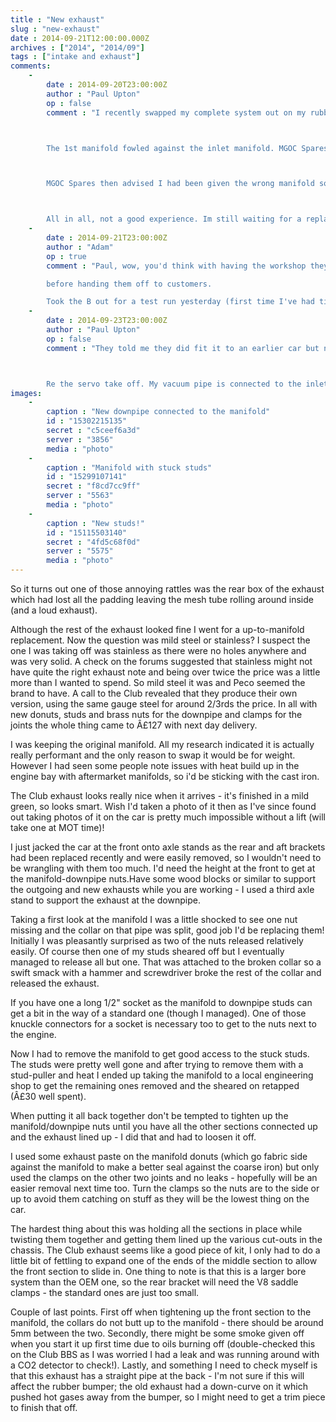 ```yaml
---
title : "New exhaust"
slug : "new-exhaust"
date : 2014-09-21T12:00:00.000Z
archives : ["2014", "2014/09"]
tags : ["intake and exhaust"]
comments:
    -
        date : 2014-09-20T23:00:00Z
        author : "Paul Upton"
        op : false
        comment : "I recently swapped my complete system out on my rubber bumper GT. I went for the club stainless full system with 3 branch manifold. the whole process turned in to a catalog of errors.



        The 1st manifold fowled against the inlet manifold. MGOC Spares did not advise of this issue so when I refitted the inlet manifold and tightened it up, the 3 branch was compressed and did not seal against the side of the engine correctly.



        MGOC Spares then advised I had been given the wrong manifold so they delivered a second manifold with a slightly different design. This one was fitted and it fowled against the side of the body. I was very disappointed. MGOC Spares eventually took my car in and applied heat and a hammer to reroute the down pipe as a temporary measure whilst they discussed a redesign with the manufacturer.



        All in all, not a good experience. Im still waiting for a replacement down pipe"
    -
        date : 2014-09-21T23:00:00Z
        author : "Adam"
        op : true
        comment : "Paul, wow, you'd think with having the workshop they'd trial fit items they sell

        before handing them off to customers.

        Took the B out for a test run yesterday (first time I've had time since I finished fitting it). Nice growl to the exhaust note, but I have noticed my brakes have gone from a soft upper pedal to now being sharp from the top. Wonder if this is related to that broken collar on the old exhaust and the vacuum is now better = servo working properly. Will have to dig out some info on where the servo gets it vacuum from but it's a coincidence if not."
    -
        date : 2014-09-23T23:00:00Z
        author : "Paul Upton"
        op : false
        comment : "They told me they did fit it to an earlier car but not the later rubber bumper models.... Still waiting for an update...



        Re the servo take off. My vacuum pipe is connected to the inlet manifold next to the distributor advance vacuum pipe."
images:
    -
        caption : "New downpipe connected to the manifold"
        id : "15302215135"
        secret : "c5ceef6a3d"
        server : "3856"
        media : "photo"
    -
        caption : "Manifold with stuck studs"
        id : "15299107141"
        secret : "f8cd7cc9ff"
        server : "5563"
        media : "photo"
    -
        caption : "New studs!"
        id : "15115503140"
        secret : "4fd5c68f0d"
        server : "5575"
        media : "photo"
---
```


So it turns out one of those annoying rattles was the rear box of the exhaust which had lost all the padding leaving the mesh tube rolling around inside (and a loud exhaust).





Although the rest of the exhaust looked fine I went for a up-to-manifold replacement. Now the question was mild steel or stainless? I suspect the one I was taking off was stainless as there were no holes anywhere and was very solid. A check on the forums suggested that stainless might not have quite the right exhaust note and being over twice the price was a little more than I wanted to spend. So mild steel it was and Peco seemed the brand to have. A call to the Club revealed that they produce their own version, using the same gauge steel for around 2/3rds the price. In all with new donuts, studs and brass nuts for the downpipe and clamps for the joints the whole thing came to Â£127 with next day delivery.





I was keeping the original manifold. All my research indicated it is actually really performant and the only reason to swap it would be for weight. However I had seen some people note issues with heat build up in the engine bay with aftermarket manifolds, so i'd be sticking with the cast iron.





The Club exhaust looks really nice when it arrives - it's finished in a mild green, so looks smart. Wish I'd taken a photo of it then as I've since found out taking photos of it on the car is pretty much impossible without a lift (will take one at MOT time)!





I just jacked the car at the front onto axle stands as the rear and aft brackets had been replaced recently and were easily removed, so I wouldn't need to be wrangling with them too much. I'd need the height at the front to get at the manifold-downpipe nuts.Have some wood blocks or similar to support the outgoing and new exhausts while you are working - I used a third axle stand to support the exhaust at the downpipe.





Taking a first look at the manifold I was a little shocked to see one nut missing and the collar on that pipe was split, good job I'd be replacing them! Initially I was pleasantly surprised as two of the nuts released relatively easily. Of course then one of my studs sheared off but I eventually managed to release all but one. That was attached to the broken collar so a swift smack with a hammer and screwdriver broke the rest of the collar and released the exhaust.





If you have one a long 1/2" socket as the manifold to downpipe studs can get a bit in the way of a standard one (though I managed). One of those knuckle connectors for a socket is necessary too to get to the nuts next to the engine.





Now I had to remove the manifold to get good access to the stuck studs. The studs were pretty well gone and after trying to remove them with a stud-puller and heat I ended up taking the manifold to a local engineering shop to get the remaining ones removed and the sheared on retapped (Â£30 well spent).





When putting it all back together don't be tempted to tighten up the manifold/downpipe nuts until you have all the other sections connected up and the exhaust lined up - I did that and had to loosen it off.





I used some exhaust paste on the manifold donuts (which go fabric side against the manifold to make a better seal against the coarse iron) but only used the clamps on the other two joints and no leaks - hopefully will be an easier removal next time too. Turn the clamps so the nuts are to the side or up to avoid them catching on stuff as they will be the lowest thing on the car.





The hardest thing about this was holding all the sections in place while twisting them together and getting them lined up the various cut-outs in the chassis. The Club exhaust seems like a good piece of kit, I only had to do a little bit of fettling to expand one of the ends of the middle section to allow the front section to slide in. One thing to note is that this is a larger bore system than the OEM one, so the rear bracket will need the V8 saddle clamps - the standard ones are just too small.





Couple of last points. First off when tightening up the front section to the manifold, the collars do not butt up to the manifold - there should be around 5mm between the two. Secondly, there might be some smoke given off when you start it up first time due to oils burning off (double-checked this on the Club BBS as I was worried I had a leak and was running around with a CO2 detector to check!). Lastly, and something I need to check myself is that this exhaust has a straight pipe at the back - I'm not sure if this will affect the rubber bumper; the old exhaust had a down-curve on it which pushed hot gases away from the bumper, so I might need to get a trim piece to finish that off.